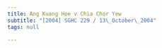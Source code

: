```yaml
---
title: Ang Kuang Hoe v Chia Chor Yew
subtitle: "[2004] SGHC 229 / 13\_October\_2004"
tags: null

---
```


